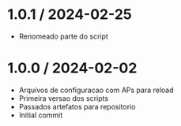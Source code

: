 
1.0.1 / 2024-02-25
==================

  * Renomeado parte do script

1.0.0 / 2024-02-02
==================

  * Arquivos de configuracao com APs para reload
  * Primeira versao dos scripts
  * Passados artefatos para repositorio
  * Initial commit
